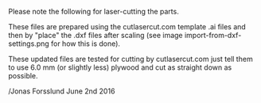 

  Please note the following for laser-cutting the parts.

  These files are prepared using the cutlasercut.com template .ai files 
  and then by "place" the .dxf files after scaling (see image
  import-from-dxf-settings.png for how this is done). 

  These updated files are tested for cutting by cutlasercut.com 
  just tell them to use 6.0 mm (or slightly less) plywood and cut
  as straight down as possible.


  /Jonas Forsslund June 2nd 2016
